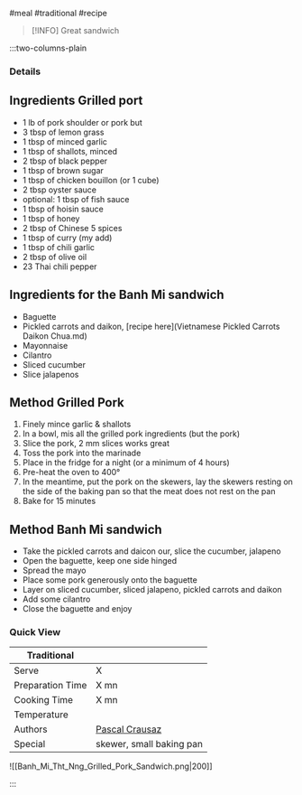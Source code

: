 #meal #traditional #recipe

> [!INFO]
> Great sandwich

:::two-columns-plain

### Details
## Ingredients Grilled port

- 1 lb of pork shoulder or pork but
- 3 tbsp of lemon grass
- 1 tbsp of minced garlic
- 1 tbsp of shallots, minced
- 2 tbsp of black pepper
- 1 tbsp of brown sugar
- 1 tbsp of chicken bouillon (or 1 cube)
- 2 tbsp oyster sauce 
- optional: 1 tbsp of fish sauce 
- 1 tbsp of hoisin sauce
- 1 tbsp of honey
- 2 tbsp of Chinese 5 spices
- 1 tbsp of curry (my add)
- 1 tbsp of chili garlic
- 2 tbsp of olive oil
- 23 Thai chili pepper


## Ingredients for the Banh Mi sandwich

- Baguette
- Pickled carrots and daikon, [recipe here](Vietnamese Pickled Carrots Daikon Chua.md)
- Mayonnaise
- Cilantro
- Sliced cucumber 
- Slice jalapenos


## Method Grilled Pork

1. Finely mince garlic & shallots
2. In a bowl, mis all the grilled pork ingredients (but the pork)
3. Slice the pork, 2 mm slices works great
4. Toss the pork into the marinade 
5. Place in the fridge for a night (or a minimum of 4 hours)
6. Pre-heat the oven to 400°
7. In the meantime, put the pork on the skewers, lay the skewers resting on the side of the baking pan so that the meat does not rest on the pan
8. Bake for 15 minutes

  


## Method Banh Mi sandwich

- Take the pickled carrots and daicon our, slice the cucumber, jalapeno
- Open the baguette, keep one side hinged
- Spread the mayo
- Place some pork generously onto the baguette
- Layer on sliced cucumber, sliced jalapeno, pickled carrots and daikon 
- Add some cilantro
- Close the baguette and enjoy




### Quick View
| Traditional      |                                                |
| ---------------- | ---------------------------------------------- |
| Serve            | X                                              |
| Preparation Time | X mn                                           |
| Cooking Time     | X mn                                           |
| Temperature      |                                                |
| Authors          | [Pascal Crausaz](mailto:pascal@askpascal.com)  |
| Special          | skewer, small baking pan                       |

![[Banh_Mi_Tht_Nng_Grilled_Pork_Sandwich.png|200]]

:::

